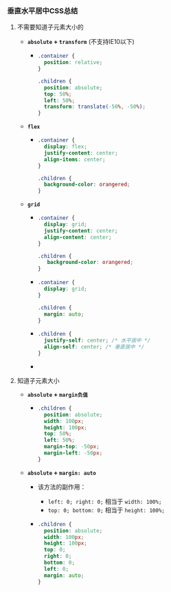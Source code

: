 ### 垂直水平居中CSS总结

1. 不需要知道子元素大小的

   - **`absolute`  + `transform`** (不支持IE10以下)

     - ```css
       .container {
         position: relative;
       }
       
       .children {
         position: absolute;
         top: 50%;
         left: 50%;
         transform: translate(-50%, -50%);
       }
       ```

   - **`flex`**

     - ```css
       .container {
         display: flex;
         justify-content: center;
         align-items: center;
       }
       
       .children {
         background-color: orangered;
       }
       
       ```

   - **`grid`**

     - ```css
       .container {
         display: grid;
         justify-content: center;
         align-content: center;
       }
       
       .children {
          background-color: orangered;
       }
       ```

     - ```css
       .container {
         display: grid;
       }
       
       .children {
         margin: auto;
       }
       ```

     - ```css
       .children {
         justify-self: center; /* 水平居中 */
         align-self: center; /* 垂直居中 */
       }
       ```

     - 

2. 知道子元素大小

   - **`absolute`  + `margin负值`**

     - ```css
       .children {
         position: absolute;
         width: 100px;
         height: 100px;
         top: 50%;
         left: 50%;
         margin-top: -50px;
         margin-left: -50px;
       }
       ```

   - **`absolute` + `margin: auto`**

     - 该方法的副作用：

       - `left: 0; right: 0;` 相当于 `width: 100%;`
       - `top: 0; bottom: 0;` 相当于 `height: 100%;`

     - ```css
       .children {
         position: absolute;
         width: 100px;
         height: 100px;
         top: 0;
         right: 0;
         bottom: 0;
         left: 0;
         margin: auto;
       }
       ```

     

